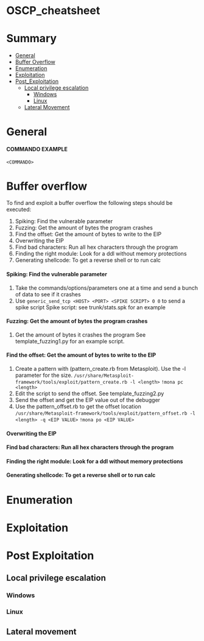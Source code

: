# OSCP_cheatsheet

# Summary
* [General](#General)
* [Buffer Overflow](#Buffer_Overflow)
* [Enumeration](#Enumeration)
* [Exploitation](#Exploitation)
* [Post_Exploitation](#Post_Exploitation)
    * [Local privilege escalation](#Local-privilege-escalation)
         * [Windows](#Windows)
         * [Linux](#Linux)
    * [Lateral Movement](#Lateral-Movement)
    
# General
#### COMMANDO EXAMPLE
```
<COMMANDO>
```
 
# Buffer overflow
To find and exploit a buffer overflow the following steps should be executed:
   1. Spiking: Find the vulnerable parameter
   2. Fuzzing: Get the amount of bytes the program crashes
   3. Find the offset: Get the amount of bytes to write to the EIP
   4. Overwriting the EIP
   5. Find bad characters: Run all hex characters through the program
   6. Finding the right module: Look for a ddl without memory protections
   7. Generating shellcode: To get a reverse shell or to run calc
   
#### Spiking: Find the vulnerable parameter
1. Take the commands/options/parameters one at a time and send a bunch of data to see if it crashes
2. Use `generic_send_tcp <HOST> <PORT> <SPIKE SCRIPT> 0 0` to send a spike script
   Spike script: see trunk/stats.spk for an example
#### Fuzzing: Get the amount of bytes the program crashes
1. Get the amount of bytes it crashes the program
   See template_fuzzing1.py for an example script.

#### Find the offset: Get the amount of bytes to write to the EIP
1.	Create a pattern with (pattern_create.rb from Metasploit). Use the -l parameter for the size.
```/usr/share/Metasploit-framework/tools/exploit/pattern_create.rb -l <length>```
```!mona pc <length>```
2.	Edit the script to send the offset.
   See template_fuzzing2.py 
3.	Send the offset and get the EIP value out of the debugger
4. Use the pattern_offset.rb to get the offset location
```/usr/share/Metasploit-framework/tools/exploit/pattern_offset.rb -l <length> -q <EIP VALUE>```
```!mona po <EIP VALUE>```


#### Overwriting the EIP

#### Find bad characters: Run all hex characters through the program

#### Finding the right module: Look for a ddl without memory protections

#### Generating shellcode: To get a reverse shell or to run calc

 
# Enumeration
 
# Exploitation
 
# Post Exploitation
 
## Local privilege escalation
### Windows

### Linux
 
## Lateral movement

